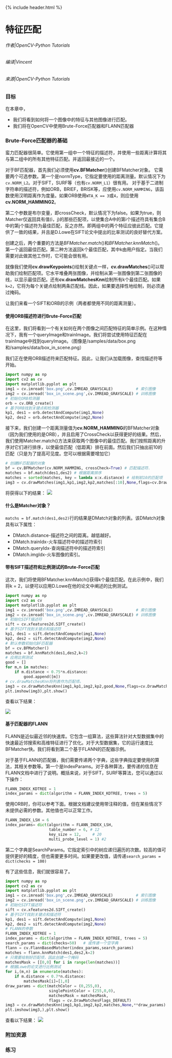 {% include header.html %}

# 特征匹配

###### 作者|OpenCV-Python Tutorials
###### 编译|Vincent
###### 来源|OpenCV-Python Tutorials 

### 目标

在本章中，
- 我们将看到如何将一个图像中的特征与其他图像进行匹配。
- 我们将在OpenCV中使用Brute-Force匹配器和FLANN匹配器 

### Brute-Force匹配器的基础

蛮力匹配器很简单。它使用第一组中一个特征的描述符，并使用一些距离计算将其与第二组中的所有其他特征匹配。并返回最接近的一个。

对于BF匹配器，首先我们必须使用**cv.BFMatcher**()创建BFMatcher对象。
它需要两个可选参数。第一个是normType，它指定要使用的距离测量。默认情况下为`cv.NORM_L2`。对于SIFT，SURF等（也有`cv.NORM_L1`）很有用。
对于基于二进制字符串的描述符，例如ORB，BRIEF，BRISK等，应使用`cv.NORM_HAMMING`，该函数使用汉明距离作为度量。如果ORB使用`WTA_K == 3`或`4`，则应使用**cv.NORM_HAMMING2**。

第二个参数是布尔变量，即crossCheck，默认情况下为false。如果为true，则Matcher仅返回具有值(i，j)的那些匹配项，以使集合A中的第i个描述符具有集合B中的第j个描述符为最佳匹配，反之亦然。即两组中的两个特征应彼此匹配。它提供了一致的结果，并且是D.Lowe在SIFT论文中提出的比率测试的良好替代方案。

创建之后，两个重要的方法是*BFMatcher.match*()和*BFMatcher.knnMatch*()。第一个返回最佳匹配。第二种方法返回k个最佳匹配，其中k由用户指定。当我们需要对此做其他工作时，它可能会很有用。

就像我们使用**cv.drawKeypoints**()绘制关键点一样，**cv.drawMatches**()可以帮助我们绘制匹配项。它水平堆叠两张图像，并绘制从第一张图像到第二张图像的线，以显示最佳匹配。还有**cv.drawMatchesKnn**绘制所有k个最佳匹配。如果`k=2`，它将为每个关键点绘制两条匹配线。因此，如果要选择性地绘制，则必须通过掩码。

让我们来看一个SIFT和ORB的示例（两者都使用不同的距离测量）。

#### 使用ORB描述符进行Brute-Force匹配

在这里，我们将看到一个有关如何在两个图像之间匹配特征的简单示例。在这种情况下，我有一个queryImage和trainImage。我们将尝试使用特征匹配在trainImage中找到queryImage。（图像是/samples/data/box.png和/samples/data/box_in_scene.png）

我们正在使用ORB描述符来匹配特征。因此，让我们从加载图像，查找描述符等开始。

```python
import numpy as np
import cv2 as cv
import matplotlib.pyplot as plt
img1 = cv.imread('box.png',cv.IMREAD_GRAYSCALE)          # 索引图像
img2 = cv.imread('box_in_scene.png',cv.IMREAD_GRAYSCALE) # 训练图像
# 初始化ORB检测器
orb = cv.ORB_create()
# 基于ORB找到关键点和检测器
kp1, des1 = orb.detectAndCompute(img1,None)
kp2, des2 = orb.detectAndCompute(img2,None)
```

接下来，我们创建一个距离测量值为**cv.NORM_HAMMING**的BFMatcher对象（因为我们使用的是ORB），并且启用了CrossCheck以获得更好的结果。然后，我们使用Matcher.match()方法来获取两个图像中的最佳匹配。我们按照距离的升序对它们进行排序，以使最佳匹配（低距离）排在前面。然后我们只抽出前10的匹配（只是为了提高可见度。您可以根据需要增加它）

```python
# 创建BF匹配器的对象
bf = cv.BFMatcher(cv.NORM_HAMMING, crossCheck=True) # 匹配描述符.
matches = bf.match(des1,des2) # 根据距离排序
matches = sorted(matches, key = lambda x:x.distance) # 绘制前10的匹配项
img3 = cv.drawMatches(img1,kp1,img2,kp2,matches[:10],None,flags=cv.DrawMatchesFlags_NOT_DRAW_SINGLE_POINTS) plt.imshow(img3),plt.show()
```

将获得以下的结果：
![](http://qiniu.aihubs.net/matcher_result1.jpg)

#### 什么是Matcher对象？
`matchs = bf.match(des1,des2)`行的结果是DMatch对象的列表。该DMatch对象具有以下属性：
- DMatch.distance-描述符之间的距离。越低越好。
- DMatch.trainIdx-火车描述符中的描述符索引
- DMatch.queryIdx-查询描述符中的描述符索引
- DMatch.imgIdx-火车图像的索引。

#### 带有SIFT描述符和比例测试的Brute-Force匹配
这次，我们将使用BFMatcher.knnMatch()获得k个最佳匹配。在此示例中，我们将k = 2，以便可以应用D.Lowe在他的论文中阐述的比例测试。

```python
import numpy as np
import cv2 as cv
import matplotlib.pyplot as plt
img1 = cv.imread('box.png',cv.IMREAD_GRAYSCALE)          # 索引图像
img2 = cv.imread('box_in_scene.png',cv.IMREAD_GRAYSCALE) # 训练图像
# 初始化SIFT描述符
sift = cv.xfeatures2d.SIFT_create()
# 基于SIFT找到关键点和描述符
kp1, des1 = sift.detectAndCompute(img1,None)
kp2, des2 = sift.detectAndCompute(img2,None)
# 默认参数初始化BF匹配器
bf = cv.BFMatcher()
matches = bf.knnMatch(des1,des2,k=2)
# 应用比例测试
good = []
for m,n in matches:
    if m.distance < 0.75*n.distance:
        good.append([m])
# cv.drawMatchesKnn将列表作为匹配项。
img3 = cv.drawMatchesKnn(img1,kp1,img2,kp2,good,None,flags=cv.DrawMatchesFlags_NOT_DRAW_SINGLE_POINTS)
plt.imshow(img3),plt.show()
```

查看以下结果：

![](http://qiniu.aihubs.net/matcher_result2.jpg)

#### 基于匹配器的FLANN

FLANN是近似最近邻的快速库。它包含一组算法，这些算法针对大型数据集中的快速最近邻搜索和高维特征进行了优化。对于大型数据集，它的运行速度比BFMatcher快。我们将看到第二个基于FLANN的匹配器示例。

对于基于FLANN的匹配器，我们需要传递两个字典，这些字典指定要使用的算法，其相关参数等。第一个是IndexParams。对于各种算法，要传递的信息在FLANN文档中进行了说明。概括来说，对于SIFT，SURF等算法，您可以通过以下操作： 

```python
FLANN_INDEX_KDTREE = 1 
index_params = dict(algorithm = FLANN_INDEX_KDTREE, trees = 5)
```

使用ORB时，你可以参考下面。根据文档建议使用带注释的值，但在某些情况下未提供必需的参数。其他值也可以正常工作。

```python
FLANN_INDEX_LSH = 6
index_params= dict(algorithm = FLANN_INDEX_LSH,
                   table_number = 6, # 12
                   key_size = 12,     # 20
                   multi_probe_level = 1) #2
```

第二个字典是SearchParams。它指定索引中的树应递归遍历的次数。较高的值可提供更好的精度，但也需要更多时间。如果要更改值，请传递`search_params = dict(checks = 100)`

有了这些信息，我们就很容易了。

```python
import numpy as np
import cv2 as cv
import matplotlib.pyplot as plt
img1 = cv.imread('box.png',cv.IMREAD_GRAYSCALE)          # 索引图像
img2 = cv.imread('box_in_scene.png',cv.IMREAD_GRAYSCALE) # 训练图像
# 初始化SIFT描述符
sift = cv.xfeatures2d.SIFT_create()
# 基于SIFT找到关键点和描述符
kp1, des1 = sift.detectAndCompute(img1,None)
kp2, des2 = sift.detectAndCompute(img2,None)
# FLANN的参数
FLANN_INDEX_KDTREE = 1
index_params = dict(algorithm = FLANN_INDEX_KDTREE, trees = 5)
search_params = dict(checks=50)   # 或传递一个空字典
flann = cv.FlannBasedMatcher(index_params,search_params)
matches = flann.knnMatch(des1,des2,k=2)
# 只需要绘制好匹配项，因此创建一个掩码
matchesMask = [[0,0] for i in range(len(matches))]
# 根据Lowe的论文进行比例测试
for i,(m,n) in enumerate(matches):
    if m.distance < 0.7*n.distance:
        matchesMask[i]=[1,0]
draw_params = dict(matchColor = (0,255,0),
                   singlePointColor = (255,0,0),
                   matchesMask = matchesMask,
                   flags = cv.DrawMatchesFlags_DEFAULT)
img3 = cv.drawMatchesKnn(img1,kp1,img2,kp2,matches,None,**draw_params)
plt.imshow(img3,),plt.show()
```

查看以下结果：
![](http://qiniu.aihubs.net/matcher_flann.jpg)

### 附加资源

### 练习